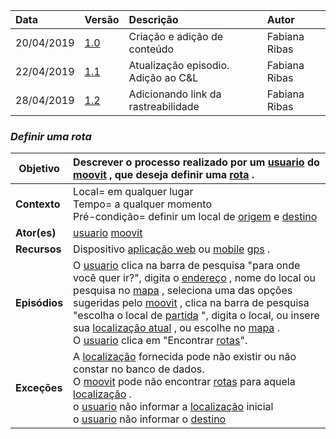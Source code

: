 |Data|Versão|Descrição|Autor|
|:---|:---|:---|:---|
|20/04/2019|[1.0](https://github.com/Andre-Eduardo/2019.1-Requisitos-Moovit/tree/master/cenarios/versao%20cenarios%201.0)|Criação e adição de conteúdo|Fabiana Ribas|
|22/04/2019|[1.1](https://github.com/Andre-Eduardo/2019.1-Requisitos-Moovit/tree/master/cenarios/versao%20cenarios%201.1)|Atualização episodio. Adição ao C&L|Fabiana Ribas|
|28/04/2019|[1.2](https://github.com/Andre-Eduardo/2019.1-Requisitos-Moovit/tree/master/cenarios/versao%20cenarios%201.2)|Adicionando link da rastreabilidade|Fabiana Ribas|


### ***<a name="Definir Uma Rota">Definir uma rota</a>***

|**Objetivo**|Descrever o processo realizado por um [usuario](https://github.com/Andre-Eduardo/2019.1-Requisitos-Moovit/wiki/L65-Usu%C3%A1rio) do [moovit](https://github.com/Andre-Eduardo/2019.1-Requisitos-Moovit/wiki/L38---moovit) , que deseja definir uma [rota](https://github.com/Andre-Eduardo/2019.1-Requisitos-Moovit/wiki/L58---rota) . |
|--|:--|
|**Contexto**|Local= em qualquer lugar<br>Tempo= a qualquer momento<br>Pré-condição= definir um local de [origem](https://github.com/Andre-Eduardo/2019.1-Requisitos-Moovit/wiki/L40---origem) e [destino](https://github.com/Andre-Eduardo/2019.1-Requisitos-Moovit/wiki/L14---destino) |
|**Ator(es)**|[usuario](https://github.com/Andre-Eduardo/2019.1-Requisitos-Moovit/wiki/L65-Usu%C3%A1rio) [moovit](https://github.com/Andre-Eduardo/2019.1-Requisitos-Moovit/wiki/L38---moovit) |
|**Recursos**|Dispositivo [aplicação web](https://github.com/Andre-Eduardo/2019.1-Requisitos-Moovit/wiki/L04--Aplica%C3%A7%C3%A3o-Web) ou [mobile](https://github.com/Andre-Eduardo/2019.1-Requisitos-Moovit/wiki/L03---aplica%C3%A7ao-mobile) [gps](https://github.com/Andre-Eduardo/2019.1-Requisitos-Moovit/wiki/L21---gps) . |
|**Episódios**|O [usuario](https://github.com/Andre-Eduardo/2019.1-Requisitos-Moovit/wiki/L65-Usu%C3%A1rio) clica na barra de pesquisa "para onde você quer ir?", digita o [endereço](https://github.com/Andre-Eduardo/2019.1-Requisitos-Moovit/wiki/L16---endere%C3%A7o) , nome do local ou pesquisa no [mapa](https://github.com/Andre-Eduardo/2019.1-Requisitos-Moovit/wiki/L18---mapa) , seleciona uma das opções sugeridas pelo [moovit](https://github.com/Andre-Eduardo/2019.1-Requisitos-Moovit/wiki/L38---moovit) , clica na barra de pesquisa "escolha o local de [partida](https://github.com/Andre-Eduardo/2019.1-Requisitos-Moovit/wiki/L43---partida) ", digita o local, ou insere sua [localização atual](https://github.com/Andre-Eduardo/2019.1-Requisitos-Moovit/wiki/L32---Localiza) , ou escolhe no [mapa](https://github.com/Andre-Eduardo/2019.1-Requisitos-Moovit/wiki/L18---mapa) .<br>O [usuario](https://github.com/Andre-Eduardo/2019.1-Requisitos-Moovit/wiki/L65-Usu%C3%A1rio) clica em "Encontrar [rotas](https://github.com/Andre-Eduardo/2019.1-Requisitos-Moovit/wiki/L58---rota)". |
|**Exceções**|A [localização](https://github.com/Andre-Eduardo/2019.1-Requisitos-Moovit/wiki/L32---Localiza) fornecida pode não existir ou não constar no banco de dados.<br>O [moovit](https://github.com/Andre-Eduardo/2019.1-Requisitos-Moovit/wiki/L38---moovit) pode não encontrar [rotas](https://github.com/Andre-Eduardo/2019.1-Requisitos-Moovit/wiki/L58---rota) para aquela [localização](https://github.com/Andre-Eduardo/2019.1-Requisitos-Moovit/wiki/L32---Localiza) .<br>o [usuario](https://github.com/Andre-Eduardo/2019.1-Requisitos-Moovit/wiki/L65-Usu%C3%A1rio) não informar a [localização](https://github.com/Andre-Eduardo/2019.1-Requisitos-Moovit/wiki/L32---Localiza) inicial<br>o [usuario](https://github.com/Andre-Eduardo/2019.1-Requisitos-Moovit/wiki/L65-Usu%C3%A1rio) não informar o [destino](https://github.com/Andre-Eduardo/2019.1-Requisitos-Moovit/wiki/L14---destino) |
<br><br>